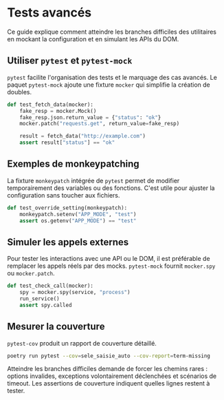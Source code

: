 # Tests avancés

Ce guide explique comment atteindre les branches difficiles des utilitaires en mockant la configuration et en simulant les APIs du DOM.

## Utiliser `pytest` et `pytest-mock`

`pytest` facilite l'organisation des tests et le marquage des cas avancés. Le paquet `pytest-mock` ajoute une fixture `mocker` qui simplifie la création de doubles.

```python
def test_fetch_data(mocker):
    fake_resp = mocker.Mock()
    fake_resp.json.return_value = {"status": "ok"}
    mocker.patch("requests.get", return_value=fake_resp)

    result = fetch_data("http://example.com")
    assert result["status"] == "ok"
```

## Exemples de monkeypatching

La fixture `monkeypatch` intégrée de `pytest` permet de modifier temporairement des variables ou des fonctions. C'est utile pour ajuster la configuration sans toucher aux fichiers.

```python
def test_override_setting(monkeypatch):
    monkeypatch.setenv("APP_MODE", "test")
    assert os.getenv("APP_MODE") == "test"
```

## Simuler les appels externes

Pour tester les interactions avec une API ou le DOM, il est préférable de remplacer les appels réels par des mocks. `pytest-mock` fournit `mocker.spy` ou `mocker.patch`.

```python
def test_check_call(mocker):
    spy = mocker.spy(service, "process")
    run_service()
    assert spy.called
```

## Mesurer la couverture

`pytest-cov` produit un rapport de couverture détaillé.

```bash
poetry run pytest --cov=sele_saisie_auto --cov-report=term-missing
```

Atteindre les branches difficiles demande de forcer les chemins rares : options invalides, exceptions volontairement déclenchées et scénarios de timeout. Les assertions de couverture indiquent quelles lignes restent à tester.
